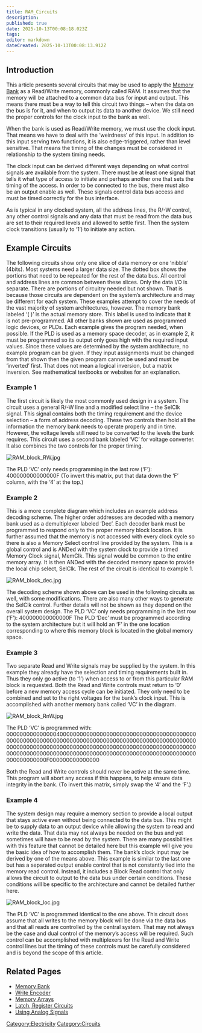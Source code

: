 ```yaml
---
title: RAM_Circuits
description: 
published: true
date: 2025-10-13T00:08:18.023Z
tags: 
editor: markdown
dateCreated: 2025-10-13T00:08:13.912Z
---
```


## Introduction

This article presents several circuits that may be used to apply the
[Memory Bank](Memory_Bank "wikilink") as a Read/Write memory, commonly
called RAM. It assumes that the memory will be attached to a common data
bus for input and output. This means there must be a way to tell this
circuit two things – when the data on the bus is for it, and when to
output its data to another device. We still need the proper controls for
the clock input to the bank as well.

When the bank is used as Read/Write memory, we must use the clock input.
That means we have to deal with the ‘weirdness’ of this input. In
addition to this input serving two functions, it is also edge-triggered,
rather than level sensitive. That means the timing of the changes must
be considered in relationship to the system timing needs.

The clock input can be derived different ways depending on what control
signals are available from the system. There must be at least one signal
that tells it what type of access to initiate and perhaps another one
that sets the timing of the access. In order to be connected to the bus,
there must also be an output enable as well. These signals control data
bus access and must be timed correctly for the bus interface.

As is typical in any clocked system, all the address lines, the R/-W
control, any other control signals and any data that must be read from
the data bus are set to their required levels and allowed to settle
first. Then the system clock transitions (usually to ‘1’) to initiate
any action.

## Example Circuits

The following circuits show only one slice of data memory or one
‘nibble’ (4bits). Most systems need a larger data size. The dotted
box shows the portions that need to be repeated for the rest of the data
bus. All control and address lines are common between these slices. Only
the data I/O is separate. There are portions of circuitry needed but not
shown. That is because those circuits are dependent on the system’s
architecture and may be different for each system. These examples
attempt to cover the needs of the vast majority of system architectures,
however. The memory bank labeled ‘( )’ is the actual memory store. This
label is used to indicate that it is not pre-programmed. All other banks
shown are used as programmed logic devices, or PLDs. Each example gives
the program needed, when possible. If the PLD is used as a memory space
decoder, as in example 2, it must be programmed so its output only goes
high with the required input values. Since these values are determined
by the system architecture, no example program can be given. If they
input assignments must be changed from that shown then the given program
cannot be used and must be ‘inverted’ first. That does not mean a
logical inversion, but a matrix inversion. See mathematical textbooks or
websites for an explanation.

### Example 1

The first circuit is likely the most commonly used design in a system.
The circuit uses a general R/-W line and a modified select line – the
SelClk signal. This signal contains both the timing requirement and the
device selection – a form of address decoding. These two controls then
hold all the information the memory bank needs to operate properly and
in time. However, the voltage levels still need to be converted to the
levels the bank requires. This circuit uses a second bank labeled ‘VC’
for voltage converter. It also combines the two controls for the proper
timing.

<div style=″overflow:hidden″>

![RAM_block_RW.jpg](RAM_block_RW.jpg "RAM_block_RW.jpg")

</div>

The PLD ‘VC’ only needs programming in the last row (‘F’):
400000000000000F (To invert this matrix, put that data down the ‘F’
column, with the ‘4’ at the top.)

### Example 2

This is a more complete diagram which includes an example address
decoding scheme. The higher order addresses are decoded with a memory
bank used as a demultiplexer labeled ‘Dec’. Each decoder bank must be
programmed to respond only to the proper memory block location. It is
further assumed that the memory is not accessed with every clock cycle
so there is also a Memory Select control line provided by the system.
This is a global control and is ANDed with the system clock to provide a
timed Memory Clock signal, MemClk. This signal would be common to the
entire memory array. It is then ANDed with the decoded memory space to
provide the local chip select, SelClk. The rest of the circuit is
identical to example 1.

<div style=″overflow:hidden″>

![RAM_block_dec.jpg](RAM_block_dec.jpg "RAM_block_dec.jpg")

</div>

The decoding scheme shown above can be used in the following circuits as
well, with some modifications. There are also many other ways to
generate the SelClk control. Further details will not be shown as they
depend on the overall system design. The PLD ‘VC’ only needs programming
in the last row (‘F’): 400000000000000F The PLD ‘Dec’ must be programmed
according to the system architecture but it will hold an ‘F’ in the one
location corresponding to where this memory block is located in the
global memory space.

### Example 3

Two separate Read and Write signals may be supplied by the system. In
this example they already have the selection and timing requirements
built in. Thus they only go active (to ‘1’) when access to or from this
particular RAM block is requested. Both the Read and Write controls must
return to ‘0’ before a new memory access cycle can be initiated. They
only need to be combined and set to the right voltages for the bank’s
clock input. This is accomplished with another memory bank called ‘VC’
in the diagram.

<div style=″overflow:hidden″>

![RAM_block_RnW.jpg](RAM_block_RnW.jpg "RAM_block_RnW.jpg")

</div>

The PLD ‘VC’ is programmed with:
000000000000000400000000000000000000000000000000000000000000000000000000000000000000000000000000000000000000000000000000000000000000000000000000000000000000000000000000000000000000000000000000000000000000000000000000000000000000000000000000F000000000000000

Both the Read and Write controls should never be active at the same
time. This program will abort any access if this happens, to help ensure
data integrity in the bank. (To invert this matrix, simply swap the ‘4’
and the ‘F’.)

### Example 4

The system design may require a memory section to provide a local output
that stays active even without being connected to the data bus. This
might be to supply data to an output device while allowing the system to
read and write the data. That data may not always be needed on the bus
and yet sometimes will have to be read by the system. There are many
possibilities with this feature that cannot be detailed here but this
example will give you the basic idea of how to accomplish them. The
bank’s clock input may be derived by one of the means above. This
example is similar to the last one but has a separated output enable
control that is not constantly tied into the memory read control.
Instead, it includes a Block Read control that only allows the circuit
to output to the data bus under certain conditions. These conditions
will be specific to the architecture and cannot be detailed further
here.

<div style=″overflow:hidden″>

![RAM_block_loc.jpg](RAM_block_loc.jpg "RAM_block_loc.jpg")

</div>

The PLD ‘VC’ is programmed identical to the one above. This circuit does
assume that all writes to the memory block will be done via the data bus
and that all reads are controlled by the central system. That may not
always be the case and dual control of the memory’s access will be
required. Such control can be accomplished with multiplexers for the
Read and Write control lines but the timing of these controls must be
carefully considered and is beyond the scope of this article.

## Related Pages

  - [Memory Bank](Memory_Bank "wikilink")
  - [Write Encoder](Write_Encoder "wikilink")
  - [Memory Arrays](Memory_Arrays "wikilink")
  - [Latch, Register Circuits](Latch,_Register_Circuits "wikilink")
  - [Using Analog Signals](Using_Analog_Signals "wikilink")

[Category:Electricity](Category:Electricity "wikilink")
[Category:Circuits](Category:Circuits "wikilink")